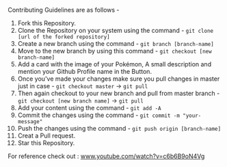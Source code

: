 Contributing Guidelines are as follows -

1. Fork this Repository.
2. Clone the Repository on your system using the command - `git clone [url of the forked repository]`
3. Create a new branch using the command - `git branch [branch-name]`
4. Move to the new branch by using this command - `git checkout [new branch-name]`
5. Add a card with the image of your Pokémon, A small description and mention your Github Profile name in the Button.
6. Once you've made your changes make sure you pull changes in master just in case - `git checkout master` -> `git pull`
7. Then again checkout to your new branch and pull from master branch - `git checkout [new branch name]` -> `git pull`
8. Add your content using the command - `git add -A`
9. Commit the changes using the command - `git commit -m "your-message"`
10. Push the changes using the command - `git push origin [branch-name]`
11. Creat a Pull request.
12. Star this Repository.

For reference check out : www.youtube.com/watch?v=c6b6B9oN4Vg

